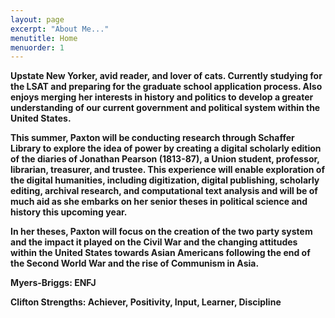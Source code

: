 ```yaml
---
layout: page
excerpt: "About Me..."
menutitle: Home
menuorder: 1
---
```


<b>Upstate New Yorker, avid reader, and lover of cats.  Currently studying for the LSAT and preparing for the graduate school application process.  Also enjoys merging her interests in history and politics to develop a greater understanding of our current government and political system within the United States.<b>

This summer, Paxton will be conducting research through Schaffer Library to explore the idea of power by creating a digital scholarly edition of the diaries of Jonathan Pearson (1813-87), a Union student, professor, librarian, treasurer, and trustee.  This experience will enable exploration of the digital humanities, including digitization, digital publishing, scholarly editing, archival research, and computational text analysis and will be of much aid as she embarks on her senior theses in political science and history this upcoming year.
  
In her theses, Paxton will focus on the creation of the two party system and the impact it played on the Civil War and the changing attitudes within the United States towards Asian Americans following the end of the Second World War and the rise of Communism in Asia.

Myers-Briggs: ENFJ

  Clifton Strengths: Achiever, Positivity, Input, Learner, Discipline 
